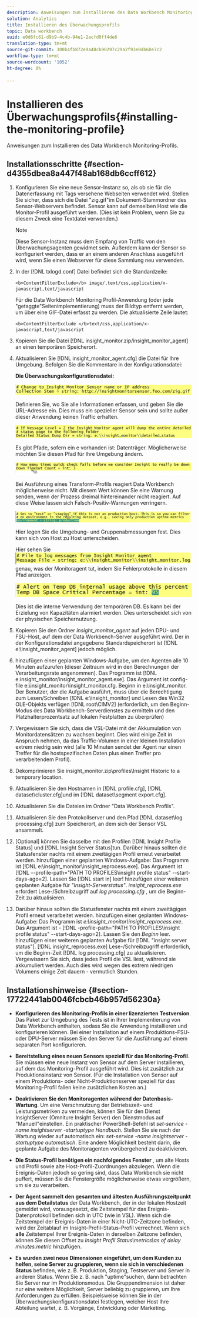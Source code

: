 ```yaml
---
description: Anweisungen zum Installieren des Data Workbench Monitoring-Profils.
solution: Analytics
title: Installieren des Überwachungsprofils
topic: Data workbench
uuid: e0d6fc61-d9b9-4c4b-94e1-2acfd0ff4de6
translation-type: tm+mt
source-git-commit: 300b4fb872e9a48cb90297c29a2f93e0db60e7c2
workflow-type: tm+mt
source-wordcount: '1052'
ht-degree: 0%

---
```



# Installieren des Überwachungsprofils{#installing-the-monitoring-profile}

Anweisungen zum Installieren des Data Workbench Monitoring-Profils.

## Installationsschritte {#section-d4355dbea8a447f48ab168db6ccff612}

1. Konfigurieren Sie eine neue Sensor-Instanz so, als ob sie für die Datenerfassung mit Tags versehene Webseiten verwendet wird. Stellen Sie sicher, dass sich die Datei &quot;zig.gif&quot;im Dokument-Stammordner des Sensor-Webservers befindet. Sensor kann auf demselben Host wie die Monitor-Profil ausgeführt werden. (Dies ist kein Problem, wenn Sie zu diesem Zweck eine Textdatei verwenden.)

   >[!NOTE]
   >
   >Diese Sensor-Instanz muss dem Empfang von Traffic von den Überwachungsagenten gewidmet sein. Außerdem kann der Sensor so konfiguriert werden, dass er an einem anderen Anschluss ausgeführt wird, wenn Sie einen Webserver für diese Sammlung neu verwenden.

1. In der [!DNL txlogd.conf] Datei befindet sich die Standardzeile:

   ```
   <b>ContentFilterExclude</b> image/,text/css,application/x-javascript,text/javascript
   ```

   Für die Data Workbench Monitoring Profil-Anwendung (oder jede &quot;getaggte&quot;Seitenimplementierung) muss der Bildtyp entfernt werden, um über eine GIF-Datei erfasst zu werden. Die aktualisierte Zeile lautet:

   ```
   <b>ContentFilterExclude </b>text/css,application/x-javascript,text/javascript
   ```

1. Kopieren Sie die Datei [!DNL insight_monitor.zip/insight_monitor_agent] an einen temporären Speicherort.
1. Aktualisieren Sie [!DNL insight_monitor_agent.cfg] die Datei für Ihre Umgebung. Befolgen Sie die Kommentare in der Konfigurationsdatei:

   **Die Überwachungskonfigurationsdatei:**

   ![](assets/monitor_agent_cfg_sensor.png)

   Definieren Sie, wo Sie alle Informationen erfassen, und geben Sie die URL-Adresse ein. Dies muss ein spezieller Sensor sein und sollte außer dieser Anwendung keinen Traffic erhalten.

   ![](assets/monitor_agent_cfg_dump.png)

   Es gibt Pfade, sofern ein e vorhanden ist: Datenträger. Möglicherweise möchten Sie diesen Pfad für Ihre Umgebung ändern.

   ![](assets/monitor_agent_cfg_quickcheck.png)

   Bei Ausführung eines Transform-Profils reagiert Data Workbench möglicherweise nicht. Mit diesem Wert können Sie eine Warnung senden, wenn der Prozess dreimal hintereinander nicht reagiert. Auf diese Weise lassen sich Falsch-Positiv-Warnungen verringern.

   ![](assets/monitor_agent_cfg_groups.png)

   Hier legen Sie die Umgebung- und Gruppenabmessungen fest. Dies kann sich von Host zu Host unterscheiden.

   Hier sehen Sie ![](assets/monitor_agent_cfg_debug.png)genau, was der Monitoragent tut, indem Sie Fehlerprotokolle in diesem Pfad anzeigen.

   ![](assets/monitor_agent_cfg_tempdb.png)

   Dies ist die interne Verwendung der temporären DB. Es kann bei der Erzielung von Kapazitäten alarmiert werden. Dies unterscheidet sich von der physischen Speichernutzung.

1. Kopieren Sie den Ordner *insight_monitor_agent* auf jeden DPU- und FSU-Host, auf dem der Data Workbench-Server ausgeführt wird. Der in der Konfigurationsdatei angegebene Standardspeicherort ist [!DNL e:\insight_monitor_agent] jedoch möglich.

1. hinzufügen einer geplanten Windows-Aufgabe, um den Agenten alle 10 Minuten aufzurufen (dieser Zeitraum wird in den Berechnungen der Verarbeitungsrate angenommen). Das Programm ist [!DNL e:insight_monitor/insight_monitor_agent.exe]. Das Argument ist config-file e:\insight_monitor\insight_monitor.cfg. Beginn in e:\insight_monitor. Der Benutzer, der die Aufgabe ausführt, muss über die Berechtigung zum Lesen/Schreiben [!DNL e:\insight_monitor] und Lesen des Win32 OLE-Objekts verfügen [!DNL root\CIMV2] (erforderlich, um den Beginn-Modus des Data Workbench-Serverdienstes zu ermitteln und den Platzhalterprozentsatz auf lokalen Festplatten zu überprüfen)

1. Vergewissern Sie sich, dass die VSL-Datei mit der Akkumulation von Monitordatensätzen zu wachsen beginnt. Dies wird einige Zeit in Anspruch nehmen, da das Traffic-Volumen in einer kleinen Installation extrem niedrig sein wird (alle 10 Minuten sendet der Agent nur einen Treffer für die hostspezifischen Daten plus einen Treffer pro verarbeitendem Profil).
1. Dekomprimieren Sie insight_monitor.zip\profiles\Insight Historic to a temporary location.
1. Aktualisieren Sie den Hostnamen in [!DNL profile.cfg], [!DNL dataset\cluster.cfg]und im [!DNL dataset\segment export.cfg].

1. Aktualisieren Sie die Dateien im Ordner &quot;Data Workbench Profils&quot;.
1. Aktualisieren Sie den Protokollserver und den Pfad [!DNL dataset\log processing.cfg] zum Speicherort, an dem sich der Sensor VSL ansammelt.
1. [Optional] können Sie dasselbe mit den Profilen [!DNL Insight Profile Status] und [!DNL Insight Server Status]tun. Darüber hinaus sollten die Statusfenster nachts mit einem zweitägigen Profil erneut verarbeitet werden. hinzufügen einer geplanten Windows-Aufgabe: Das Programm ist [!DNL e:\insight_monitor\insight_reprocess.exe]. Das Argument ist [!DNL --profile-path="PATH TO PROFILES\insight profile status" --start-days-ago=2]. Lassen Sie [!DNL start in] leer! hinzufügen einer weiteren geplanten Aufgabe für *&quot;Insight-Serverstatus&quot;*. *insight_reprocess.exe* erfordert Lese-/Schreibzugriff auf *log processing.cfg* , um die Beginn-Zeit zu aktualisieren.

1. Darüber hinaus sollten die Statusfenster nachts mit einem zweitägigen Profil erneut verarbeitet werden. hinzufügen einer geplanten Windows-Aufgabe: Das Programm ist *e:\insight_monitor\insight_reprocess.exe*. Das Argument ist - [!DNL -profile-path="PATH TO PROFILES\insight profile status" --start-days-ago=2]. Lassen Sie den *Beginn* leer. hinzufügen einer weiteren geplanten Aufgabe für [!DNL "insight server status"]. [!DNL insight_reprocess.exe] Lese-/Schreibzugriff erforderlich, um die Beginn-Zeit [!DNL log processing.cfg] zu aktualisieren. Vergewissern Sie sich, dass jedes Profil die VSL liest, während sie akkumuliert werden. Auch dies wird wegen des extrem niedrigen Volumens einige Zeit dauern - vermutlich Stunden.

## Installationshinweise {#section-17722441ab0046fcbcb46b957d56230a}

* **Konfigurieren des Monitoring-Profils in einer lizenzierten Testversion**. Das Paket zur Umgebung des Tests ist in Ihrer Implementierung von Data Workbench enthalten, sodass Sie die Anwendung installieren und konfigurieren können. Bei einer Installation auf einem Produktions-FSU- oder DPU-Server müssen Sie den Server für die Ausführung auf einem separaten Port konfigurieren.
* **Bereitstellung eines neuen Sensors speziell für das Monitoring-Profil**. Sie müssen eine neue Instanz von Sensor auf dem Server installieren, auf dem das Monitoring-Profil ausgeführt wird. Dies ist zusätzlich zur Produktionsinstanz von Sensor. (Für die Installation von Sensor auf einem Produktions- oder Nicht-Produktionsserver speziell für das Monitoring-Profil fallen keine zusätzlichen Kosten an.)
* **Deaktivieren Sie den Monitoragenten während der Datenbasis-Wartung**. Um eine Verschmutzung der Betriebszeit- und Leistungsmetriken zu vermeiden, können Sie für den Dienst InsightServer (Omniture Insight Server) den Dienstmodus auf &quot;Manuell&quot;einstellen. Ein praktischer PowerShell-Befehl ist *set-service -name insightserver -startuptype Handbuch*. Stellen Sie sie nach der Wartung wieder auf automatisch ein: *set-service -name insightserver -startuptype automatisch*. Eine andere Möglichkeit besteht darin, die geplante Aufgabe des Monitoragenten vorübergehend zu deaktivieren.
* **Die Status-Profil benötigen ein nachfolgendes Fenster** , um alte Hosts und Profil sowie alte Host-Profil-Zuordnungen abzulegen. Wenn die Ereignis-Daten jedoch so gering sind, dass Data Workbench sie nicht puffert, müssen Sie die Fenstergröße möglicherweise etwas vergrößern, um sie zu verarbeiten.
* **Der Agent sammelt den gesamten und ältesten Ausführungszeitpunkt aus dem Detailstatus** der Data Workbench, der in der lokalen Hostzeit gemeldet wird, vorausgesetzt, die Zeitstempel für das Ereignis-Datenprotokoll befinden sich in UTC (wie in VSL). Wenn sich die Zeitstempel der Ereignis-Daten in einer Nicht-UTC-Zeitzone befinden, wird der Zeitablauf im Insight-Profil-Status-Profil verrechnet. Wenn sich **alle** Zeitstempel Ihrer Ereignis-Daten in derselben Zeitzone befinden, können Sie diesen Offset zu *Insight Profil Status\metrics\as of delay minutes.metric* hinzufügen.

* **Es wurden zwei neue Dimensionen eingeführt, um dem Kunden zu helfen, seine Server zu gruppieren, wenn sie sich in verschiedenen Status** befinden, wie z. B. Produktion, Staging, Testserver und Server in anderen Status. Wenn Sie z. B. nach &quot;uptime&quot;suchen, dann betrachten Sie Server nur im Produktionsmodus. Die Gruppendimension ist daher nur eine weitere Möglichkeit, Server beliebig zu gruppieren, um Ihre Anforderungen zu erfüllen. Beispielsweise können Sie in der Überwachungskonfigurationsdatei festlegen, welcher Host Ihre Abteilung wartet, z. B. Vorgänge, Entwicklung oder Marketing.

